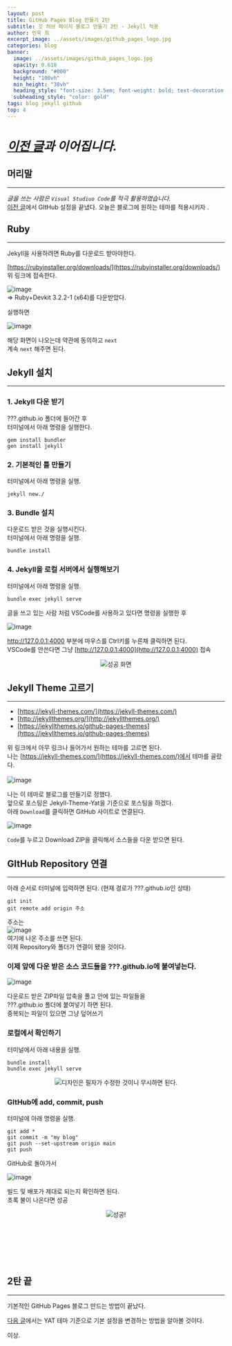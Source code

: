 ```yaml
---
layout: post
title: GitHub Pages Blog 만들기 2탄
subtitle: 깃 허브 페이지 블로그 만들기 2탄 - Jekyll 적용
author: 민욱 최 
excerpt_image: ../assets/images/github_pages_logo.jpg
categories: blog
banner:
  image: ../assets/images/github_pages_logo.jpg
  opacity: 0.618
  background: "#000"
  height: "100vh"
  min_height: "38vh"
  heading_style: "font-size: 3.5em; font-weight: bold; text-decoration: underline"
  subheading_style: "color: gold"
tags: blog jekyll github
top: 4
---
```

      
 

# *[이전 글](https://choimu4.github.io/blog/2024/01/09/%EA%B9%83-%ED%97%88%EB%B8%8C-%EB%B8%94%EB%A1%9C%EA%B7%B8-%EB%A7%8C%EB%93%A4%EA%B8%B01.html)과 이어집니다.*
 
 
  



## 머리말  
---  
*글을 쓰는 사람은 `Visual Studiuo Code`를 적극 활용하였습니다.*  
[이전 글](https://choimu4.github.io/blog/2024/01/09/%EA%B9%83-%ED%97%88%EB%B8%8C-%EB%B8%94%EB%A1%9C%EA%B7%B8-%EB%A7%8C%EB%93%A4%EA%B8%B01.html)에서 GItHub 설정을 끝냈다. 오늘은 블로그에 원하는 테마를 적용시키자 . 

## Ruby  
---  


Jekyll을 사용하려면 Ruby를 다운로드 받아야한다.

[https://rubyinstaller.org/downloads/](https://rubyinstaller.org/downloads/)  
위 링크에 접속한다.  

![image](https://github.com/choimu4/choimu4.github.io/assets/155925706/57598594-674d-41a9-840a-149a23c6b784)  
=> Ruby+Devkit 3.2.2-1 (x64)를 다운받았다. 

실행하면 

![image](https://github.com/choimu4/choimu4.github.io/assets/155925706/c20445fe-b204-4b61-963d-b970faf0594c)

해당 화면이 나오는데 약관에 동의하고 `next`  
계속 `next` 해주면 된다.  

## Jekyll 설치  
---  


### 1. Jekyll 다운 받기

???.github.io 폴더에 들어간 후  
터미널에서 아래 명령을 실행한다. 
```
gem install bundler
gen install jekyll
```
### 2. 기본적인 틀 만들기

터미널에서 아래 명령을 실행.

```
jekyll new./
```

### 3. Bundle 설치

다운로드 받은 것을 실행시킨다.  
터미널에서 아래 명령을 실행.
```
bundle install
```

### 4. Jekyll을 로컬 서버에서 실행해보기

터미널에서 아래 명령을 실행.  

```
bundle exec jekyll serve
```
글을 쓰고 있는 사람 처럼 VSCode를 사용하고 있다면 명령을 실행한 후  

![image](https://github.com/choimu4/choimu4.github.io/assets/155925706/25c12885-408e-43a2-93d5-21a24e765e71)

http://127.0.0.1:4000 부분에 마우스를 Ctrl키를 누른채 클릭하면 된다.  
VSCode를 안쓴다면 그냥  [http://127.0.0.1:4000](http://127.0.0.1:4000) 접속    
<p align=center><img src = "https://github.com/choimu4/choimu4.github.io/assets/155925706/a0860b38-3851-45da-bd5d-dbdf431ee063">성공 화면</p>

## Jekyll Theme 고르기  
---  


  * [https://jekyll-themes.com/](https://jekyll-themes.com/)
  * [http://jekyllthemes.org/](http://jekyllthemes.org/)
  * [https://jekyllthemes.io/github-pages-themes](https://jekyllthemes.io/github-pages-themes)

  위 링크에서 아무 링크나 들어가서 원하는 테마를 고르면 된다.  
  나는 [https://jekyll-themes.com/](https://jekyll-themes.com/)에서 테마를 골랐다.  
  <br>
  ![image](https://github.com/choimu4/choimu4.github.io/assets/155925706/f745e681-fab4-48a3-ba08-68e1f0da1b48)

  
  나는 이 테마로 블로그를 만들기로 정했다.  
  앞으로 포스팅은 Jekyll-Theme-Yat을 기준으로 포스팅을 하겠다.  
  아래 `Download`를 클릭하면 GitHub 사이트로 연결된다.

  ![image](https://github.com/choimu4/choimu4.github.io/assets/155925706/63ec6213-5b07-4e48-b58e-e9c6b13f359f)  

  `Code`를 누르고 Download ZIP을 클릭해서 소스들을 다운 받으면 된다.


## GItHub Repository 연결
---  

아래 순서로 터미널에 입력하면 된다. (현재 경로가 ???.github.io인 상태)  

```
git init
git remote add origin 주소
```
주소는   
![image](https://github.com/choimu4/choimu4.github.io/assets/155925706/12e850aa-269e-4b70-8728-3fa93ada1ff7)  
여기에 나온 주소를 쓰면 된다.  
이제 Repository와 폴더가 연결이 됐을 것이다.

### 이제 앞에 다운 받은 소스 코드들을 ???.github.io에 붙여넣는다.


![image](https://github.com/choimu4/choimu4.github.io/assets/155925706/a5fafea8-34c5-4b95-b778-88296895998f)

다운로드 받은 ZIP파일 압축을 풀고 안에 있는 파일들을   
???.github.io 폴더에 붙여넣기 하면 된다.  
중복되는 파일이 있으면 그냥 덮어쓰기 

### 로컬에서 확인하기

터미널에서 아래 내용을 실행.  
```
bundle install
bundle exec jekyll serve
```

<p align=center><img src = "https://github.com/choimu4/choimu4.github.io/assets/155925706/2470c421-312d-42b0-9ce7-6e7adce8b3a3">디자인은 필자가 수정한 것이니 무시하면 된다.</p>  

### GItHub에 add, commit, push
터미널에 아래 명령을 실행.

```
git add * 
git commit -m "my blog"
git push --set-upstream origin main
git push
```
GitHub로 돌아가서  

![image](https://github.com/choimu4/choimu4.github.io/assets/155925706/f6ef6e00-17b8-48ca-8227-e11a6e55c69a)

빌드 및 배포가 제대로 되는지 확인하면 된다.  
초록 불이 나온다면 성공

<p align=center><img src = "https://github.com/choimu4/choimu4.github.io/assets/155925706/9f141b7c-3797-4941-93ea-d7dbe3816d8c">성공!</p> 
<br>
<br>
<br>
<br>
<br>

## 2탄 끝
---
  
기본적인 GitHub Pages 블로그 만드는 방법이 끝났다.  

[다음 글](https://choimu4.github.io/blog/2024/01/11/%EA%B9%83-%ED%97%88%EB%B8%8C-%EB%B8%94%EB%A1%9C%EA%B7%B8-%EB%A7%8C%EB%93%A4%EA%B8%B03.html)에서는 YAT 테마 기준으로 기본 설정을 변경하는 방법을 알아볼 것이다.

이상.